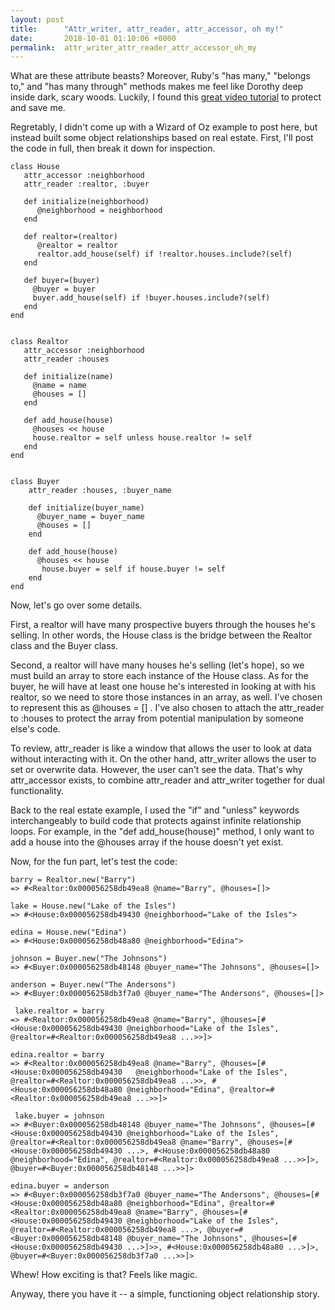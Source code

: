 ```yaml
---
layout: post
title:      "Attr_writer, attr_reader, attr_accessor, oh my!"
date:       2018-10-01 01:10:06 +0000
permalink:  attr_writer_attr_reader_attr_accessor_oh_my
---
```



What are these attribute beasts? Moreover, Ruby's "has many," "belongs to," and "has many through" methods makes me feel like Dorothy deep inside dark, scary woods. Luckily, I found this [great video tutorial](https://instruction.learn.co/student/video_lectures#/340) to protect and save me. 

Regretably, I didn't come up with a Wizard of Oz example to post here, but instead built some object relationships based on real estate. First, I'll post the code in full, then break it down for inspection.


    class House
       attr_accessor :neighborhood
       attr_reader :realtor, :buyer

       def initialize(neighborhood)
          @neighborhood = neighborhood
       end

       def realtor=(realtor)
          @realtor = realtor
          realtor.add_house(self) if !realtor.houses.include?(self)
       end

       def buyer=(buyer)
         @buyer = buyer 
         buyer.add_house(self) if !buyer.houses.include?(self)
       end
    end


    class Realtor 
       attr_accessor :neighborhood
       attr_reader :houses

       def initialize(name) 
         @name = name 
         @houses = []
       end

       def add_house(house)
         @houses << house
         house.realtor = self unless house.realtor != self
       end
    end


    class Buyer 
        attr_reader :houses, :buyer_name 

        def initialize(buyer_name)
          @buyer_name = buyer_name 
          @houses = []
        end 

        def add_house(house)
          @houses << house 
           house.buyer = self if house.buyer != self
        end
    end 


Now, let's go over some details. 

First, a realtor will have many prospective buyers through the houses he's selling. In other words, the House class is the bridge between the Realtor class and the Buyer class.

Second, a realtor will have many houses he's selling (let's hope), so we must build an array to store each instance of the House class. As for the buyer, he will have at least one house he's interested in looking at with his realtor, so we need to store those instances in an array, as well. I've chosen to represent this as @houses = [] .  I've also chosen to attach the attr_reader to :houses to protect the array from potential manipulation by someone else's code. 

To review, attr_reader is like a window that allows the user to look at data without interacting with it. On the other hand, attr_writer allows the user to set or overwrite data. However, the user can't see the data. That's why attr_accessor exists, to combine attr_reader and attr_writer together for dual functionality.

Back to the real estate example, I used the "if" and "unless" keywords interchangeably to build code that protects against infinite relationship loops. For example, in the "def add_house(house)" method, I only want to add a house into the @houses array if the house doesn't yet exist. 

Now, for the fun part, let's test the code: 

    barry = Realtor.new("Barry")
    => #<Realtor:0x000056258db49ea8 @name="Barry", @houses=[]>
  
    lake = House.new("Lake of the Isles")
    => #<House:0x000056258db49430 @neighborhood="Lake of the Isles">
  
    edina = House.new("Edina")
    => #<House:0x000056258db48a80 @neighborhood="Edina">
		
    johnson = Buyer.new("The Johnsons")
    => #<Buyer:0x000056258db48148 @buyer_name="The Johnsons", @houses=[]>
		
    anderson = Buyer.new("The Andersons")
    => #<Buyer:0x000056258db3f7a0 @buyer_name="The Andersons", @houses=[]>
   
	 lake.realtor = barry
    => #<Realtor:0x000056258db49ea8 @name="Barry", @houses=[#<House:0x000056258db49430 @neighborhood="Lake of the Isles", @realtor=#<Realtor:0x000056258db49ea8 ...>>]>
		
    edina.realtor = barry
    => #<Realtor:0x000056258db49ea8 @name="Barry", @houses=[#<House:0x000056258db49430   @neighborhood="Lake of the Isles", @realtor=#<Realtor:0x000056258db49ea8 ...>>, #<House:0x000056258db48a80 @neighborhood="Edina", @realtor=#<Realtor:0x000056258db49ea8 ...>>]>
   
	 lake.buyer = johnson
    => #<Buyer:0x000056258db48148 @buyer_name="The Johnsons", @houses=[#<House:0x000056258db49430 @neighborhood="Lake of the Isles", @realtor=#<Realtor:0x000056258db49ea8 @name="Barry", @houses=[#<House:0x000056258db49430 ...>, #<House:0x000056258db48a80 @neighborhood="Edina", @realtor=#<Realtor:0x000056258db49ea8 ...>>]>, @buyer=#<Buyer:0x000056258db48148 ...>>]>
		
    edina.buyer = anderson
    => #<Buyer:0x000056258db3f7a0 @buyer_name="The Andersons", @houses=[#<House:0x000056258db48a80 @neighborhood="Edina", @realtor=#<Realtor:0x000056258db49ea8 @name="Barry", @houses=[#<House:0x000056258db49430 @neighborhood="Lake of the Isles", @realtor=#<Realtor:0x000056258db49ea8 ...>, @buyer=#<Buyer:0x000056258db48148 @buyer_name="The Johnsons", @houses=[#<House:0x000056258db49430 ...>]>>, #<House:0x000056258db48a80 ...>]>, @buyer=#<Buyer:0x000056258db3f7a0 ...>>]>
		
		
Whew! How exciting is that? Feels like magic.

Anyway, there you have it -- a simple, functioning object relationship story. 



